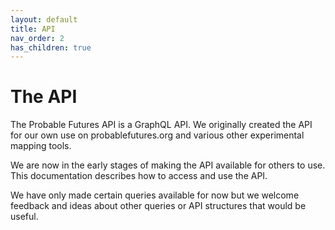 ```yaml
---
layout: default
title: API
nav_order: 2
has_children: true
---
```


# The API

The Probable Futures API is a GraphQL API. We originally created the API for our own use on probablefutures.org and various other experimental mapping tools.

We are now in the early stages of making the API available for others to use. This documentation describes how to access and use the API.

We have only made certain queries available for now but we welcome feedback and ideas about other queries or API structures that would be useful.
